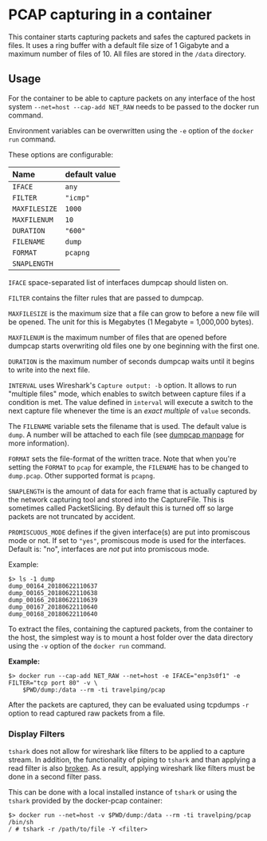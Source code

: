 # PCAP capturing in a container

This container starts capturing packets and safes the captured packets in
files. It uses a ring buffer with a default file size of 1 Gigabyte and a
maximum number of files of 10. All files are stored in the `/data` directory.

## Usage

For the container to be able to capture packets on any interface of the host
system `--net=host --cap-add NET_RAW` needs to be passed to the docker run command.

Environment variables can be overwritten using the `-e` option of the `docker
run` command.

These options are configurable:

| Name          | default value |
|:--------------|:--------------|
| `IFACE`       |         `any` |
| `FILTER`      |      `"icmp"` |
| `MAXFILESIZE` |        `1000` |
| `MAXFILENUM`  |          `10` |
| `DURATION`    |       `"600"` |
| `FILENAME`    |        `dump` |
| `FORMAT`      |      `pcapng` |
| `SNAPLENGTH`  | <deactivated> |

`IFACE` space-separated list of interfaces dumpcap should listen on.

`FILTER` contains the filter rules that are passed to dumpcap.

`MAXFILESIZE` is the maximum size that a file can grow to before a new file
will be opened. The unit for this is Megabytes (1 Megabyte = 1,000,000 bytes).

`MAXFILENUM` is the maximum number of files that are opened before dumpcap
starts overwriting old files one by one beginning with the first one.

`DURATION` is the maximum number of seconds dumpcap waits until it begins to
write into the next file.

`INTERVAL` uses Wireshark's `Capture output: -b` option. It allows to run
"multiple files" mode, which enables to switch between capture files if a
condition is met. The value defined in `interval` will execute a switch to the
next capture file whenever the time is an *exact multiple* of `value` seconds.

The `FILENAME` variable sets the filename that is used. The default value is
`dump`. A number will be attached to each file (see [dumpcap manpage][1] for more
information).

`FORMAT` sets the file-format of the written trace. Note that when you're
setting the `FORMAT` to `pcap` for example, the `FILENAME` has to be changed
to `dump.pcap`.  Other supported format is `pcapng`.

`SNAPLENGTH` is the amount of data for each frame that is actually captured by
the network capturing tool and stored into the CaptureFile. This is sometimes
called PacketSlicing.  By default this is turned off so large packets are not
truncated by accident.

`PROMISCUOUS_MODE` defines if the given interface(s) are put into promiscous
mode or not. If set to `"yes"`, promiscous mode is used for the interfaces.
Default is: "no", interfaces are _not_ put into promiscous mode.

Example:

    $> ls -1 dump
    dump_00164_20180622110637
    dump_00165_20180622110638
    dump_00166_20180622110639
    dump_00167_20180622110640
    dump_00168_20180622110640

To extract the files, containing the captured packets, from the container to
the host, the simplest way is to mount a host folder over the data directory
using the `-v` option of the `docker run` command.

**Example:**

    $> docker run --cap-add NET_RAW --net=host -e IFACE="enp3s0f1" -e FILTER="tcp port 80" -v \
        $PWD/dump:/data --rm -ti travelping/pcap

After the packets are captured, they can be evaluated using tcpdumps `-r`
option to read captured raw packets from a file.

### Display Filters

`tshark` does not allow for wireshark like filters to be applied to a capture
stream. In addition, the functionality of piping to `tshark` and than applying
a read filter is also [broken][2]. As a result, applying wireshark like
filters must be done in a second filter pass.

This can be done with a local installed instance of `tshark` or using the
`tshark` provided by the docker-pcap container:

    $> docker run --net=host -v $PWD/dump:/data --rm -ti travelping/pcap /bin/sh
    / # tshark -r /path/to/file -Y <filter>


[1]: https://www.wireshark.org/docs/man-pages/dumpcap.html
[2]: https://bugs.wireshark.org/bugzilla/show_bug.cgi?id=2234
